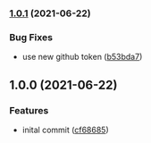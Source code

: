 ### [1.0.1](https://github.com/dweber019/k8s-copier/compare/v1.0.0...v1.0.1) (2021-06-22)


### Bug Fixes

* use new github token ([b53bda7](https://github.com/dweber019/k8s-copier/commit/b53bda75c6e20ae85b61f51cc1113f1b6f433028))

## 1.0.0 (2021-06-22)


### Features

* inital commit ([cf68685](https://github.com/dweber019/k8s-copier/commit/cf686858df9720133b1e419b46ff8f1e634da2b0))
